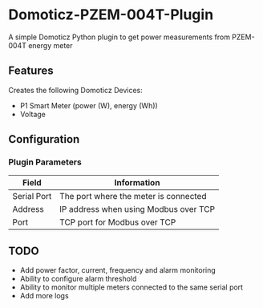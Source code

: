 # Domoticz-PZEM-004T-Plugin

A simple Domoticz Python plugin to get power measurements from PZEM-004T energy meter

## Features

Creates the following Domoticz Devices:
* P1 Smart Meter (power (W), energy (Wh))
* Voltage

## Configuration

### Plugin Parameters

| Field | Information|
| ----- | ---------- |
| Serial Port | The port where the meter is connected |
| Address | IP address when using Modbus over TCP |
| Port | TCP port for Modbus over TCP |

## TODO

* Add power factor, current, frequency and alarm monitoring
* Ability to configure alarm threshold
* Ability to monitor multiple meters connected to the same serial port
* Add more logs
